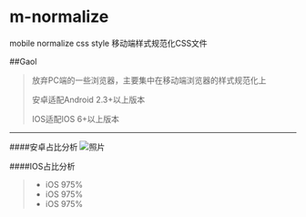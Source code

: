 # m-normalize
mobile normalize css style
移动端样式规范化CSS文件


##Gaol
> 放弃PC端的一些浏览器，主要集中在移动端浏览器的样式规范化上
> 
> 安卓适配Android 2.3+以上版本
> 
> IOS适配IOS 6+以上版本
> 

******

####安卓占比分析
![照片](http://img1.mydrivers.com/img/20151106/s_be1314d40ba5409e8d0865df5dc20474.jpg "安卓")


####IOS占比分析
> * iOS 975%
> * iOS 975%
> * iOS 975%